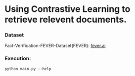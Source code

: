 # Using Contrastive Learning to retrieve relevent documents.

### Dataset

Fact-Verification-FEVER-Dataset(FEVER): [fever.ai](https://fever.ai)

### Execution:

```python main.py --help```
